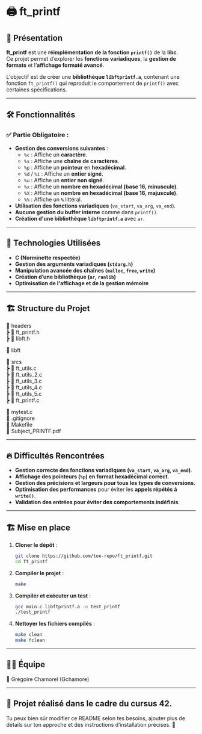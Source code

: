 # 🖨️ ft_printf

## 📝 Présentation

**ft_printf** est une **réimplémentation de la fonction `printf()`** de la **libc**.  
Ce projet permet d’explorer les **fonctions variadiques**, la **gestion de formats** et l’**affichage formaté avancé**.  

L'objectif est de créer une **bibliothèque `libftprintf.a`**, contenant une fonction `ft_printf()` qui reproduit le comportement de `printf()` avec certaines spécifications.

---

## 🛠️ Fonctionnalités

### ✅ Partie Obligatoire :
- **Gestion des conversions suivantes** :
  - `%c` : Affiche un **caractère**.
  - `%s` : Affiche une **chaîne de caractères**.
  - `%p` : Affiche un **pointeur** en **hexadécimal**.
  - `%d` / `%i` : Affiche un **entier signé**.
  - `%u` : Affiche un **entier non signé**.
  - `%x` : Affiche un **nombre en hexadécimal (base 16, minuscule)**.
  - `%X` : Affiche un **nombre en hexadécimal (base 16, majuscule)**.
  - `%%` : Affiche un **`%`** littéral.
- **Utilisation des fonctions variadiques** (`va_start`, `va_arg`, `va_end`).
- **Aucune gestion du buffer interne** comme dans `printf()`.
- **Création d'une bibliothèque `libftprintf.a`** avec `ar`.

---

## 📌 Technologies Utilisées

- **C (Norminette respectée)**
- **Gestion des arguments variadiques (`stdarg.h`)**
- **Manipulation avancée des chaînes (`malloc`, `free`, `write`)**
- **Création d’une bibliothèque (`ar`, `ranlib`)**
- **Optimisation de l'affichage et de la gestion mémoire**

---

## 🏗️ Structure du Projet

📂 headers  
┣ 📜 ft_printf.h  
┣ 📜 libft.h  

📂 libft  

📂 srcs  
┣ 📜 ft_utils.c  
┣ 📜 ft_utils_2.c  
┣ 📜 ft_utils_3.c  
┣ 📜 ft_utils_4.c  
┣ 📜 ft_utils_5.c  
┣ 📜 ft_printf.c  

📜 mytest.c  
📜 .gitignore  
📜 Makefile  
📜 Subject_PRINTF.pdf  

---

## 🔥 Difficultés Rencontrées

- **Gestion correcte des fonctions variadiques (`va_start`, `va_arg`, `va_end`)**.  
- **Affichage des pointeurs (`%p`) en format hexadécimal correct**.  
- **Gestion des **précisions et largeurs** pour tous les types de conversions**.  
- **Optimisation des performances** pour éviter les **appels répétés à `write()`**.  
- **Validation des entrées pour éviter des comportements indéfinis**.  

---

## 🏗️ Mise en place

1. **Cloner le dépôt** :  
   ```bash
   git clone https://github.com/ton-repo/ft_printf.git
   cd ft_printf
2. **Compiler le projet** :
   ```bash
   make
3. **Compiler et exécuter un test** :
   ```bash
   gcc main.c libftprintf.a -o test_printf
   ./test_printf
4. **Nettoyer les fichiers compilés** :
   ```bash
   make clean
   make fclean

---

## 👨‍💻 Équipe  

👤 Grégoire Chamorel (Gchamore)  

---

## 📜 Projet réalisé dans le cadre du cursus 42.  

Tu peux bien sûr modifier ce README selon tes besoins, ajouter plus de détails sur ton approche et des instructions d’installation précises. 🚀  
